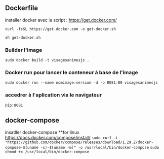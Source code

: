 ## Dockerfile
installer docker avec le script : https://get.docker.com/

```curl -fsSL https://get.docker.com -o get-docker.sh```

```sh get-docker.sh```

### Builder l'image
```sudo docker build -t visagesanimesjs .```
### Docker run pour lancer le conteneur à base de l'image

```sudo docker run --name nomimage:version -d -p 8081:80 visagesanimesjs```
### accedrer à l'aplication via le navigateur
```@ip:8081``` 


## docker-compose
insatller docker-compose **for linux https://docs.docker.com/compose/install/
```sudo curl -L "https://github.com/docker/compose/releases/download/1.29.2/docker-compose-$(uname -s)-$(uname -m)" -o /usr/local/bin/docker-compose```
```sudo chmod +x /usr/local/bin/docker-compose```